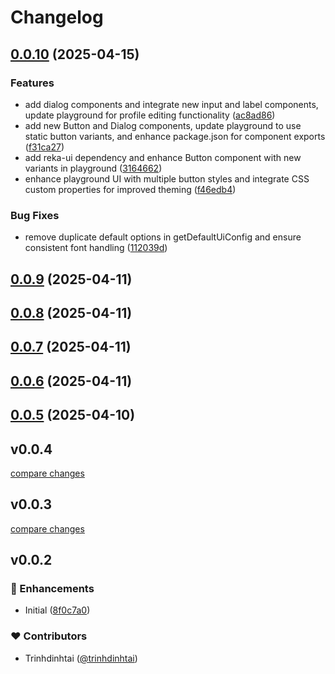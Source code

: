 # Changelog

## [0.0.10](https://github.com/trinhdinhtai/nuxt-zedui/compare/v0.0.9...v0.0.10) (2025-04-15)

### Features

* add dialog components and integrate new input and label components, update playground for profile editing functionality ([ac8ad86](https://github.com/trinhdinhtai/nuxt-zedui/commit/ac8ad86ec081429b4c68fbc0269a193487903762))
* add new Button and Dialog components, update playground to use static button variants, and enhance package.json for component exports ([f31ca27](https://github.com/trinhdinhtai/nuxt-zedui/commit/f31ca27ea5b50eb54d9fa993aca81d591ed0821a))
* add reka-ui dependency and enhance Button component with new variants in playground ([3164662](https://github.com/trinhdinhtai/nuxt-zedui/commit/31646627bf139bc2424fad8acc29908c96690142))
* enhance playground UI with multiple button styles and integrate CSS custom properties for improved theming ([f46edb4](https://github.com/trinhdinhtai/nuxt-zedui/commit/f46edb4d698b6535960d90492d6588096afb091a))

### Bug Fixes

* remove duplicate default options in getDefaultUiConfig and ensure consistent font handling ([112039d](https://github.com/trinhdinhtai/nuxt-zedui/commit/112039d6f0046f525efe2ddbb1816f9ef09a2ad0))

## [0.0.9](https://github.com/trinhdinhtai/nuxt-zedui/compare/v0.0.8...v0.0.9) (2025-04-11)

## [0.0.8](https://github.com/trinhdinhtai/nuxt-zedui/compare/v0.0.7...v0.0.8) (2025-04-11)

## [0.0.7](https://github.com/trinhdinhtai/nuxt-zedui/compare/v0.0.6...v0.0.7) (2025-04-11)

## [0.0.6](https://github.com/trinhdinhtai/nuxt-zedui/compare/v0.0.5...v0.0.6) (2025-04-11)

## [0.0.5](https://github.com/trinhdinhtai/nuxt-zedui/compare/v0.0.4...v0.0.5) (2025-04-10)

## v0.0.4

[compare changes](https://github.com/trinhdinhtai/nuxt-zedui/compare/v0.0.3...v0.0.4)

## v0.0.3

[compare changes](https://github.com/trinhdinhtai/nuxt-zedui/compare/v0.0.2...v0.0.3)

## v0.0.2


### 🚀 Enhancements

- Initial ([8f0c7a0](https://github.com/trinhdinhtai/nuxt-zedui/commit/8f0c7a0))

### ❤️ Contributors

- Trinhdinhtai ([@trinhdinhtai](https://github.com/trinhdinhtai))
